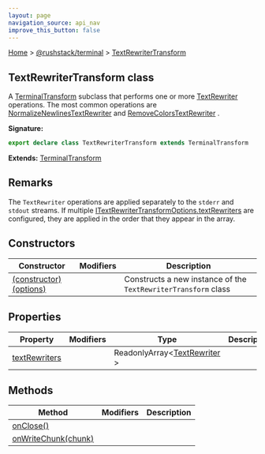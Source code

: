 ```yaml
---
layout: page
navigation_source: api_nav
improve_this_button: false
---
```



[Home](./index.md) &gt; [@rushstack/terminal](./terminal.md) &gt; [TextRewriterTransform](./terminal.textrewritertransform.md)

## TextRewriterTransform class

A [TerminalTransform](./terminal.terminaltransform.md) subclass that performs one or more [TextRewriter](./terminal.textrewriter.md) operations. The most common operations are [NormalizeNewlinesTextRewriter](./terminal.normalizenewlinestextrewriter.md) and [RemoveColorsTextRewriter](./terminal.removecolorstextrewriter.md) .

<b>Signature:</b>

```typescript
export declare class TextRewriterTransform extends TerminalTransform
```
<b>Extends:</b> [TerminalTransform](./terminal.terminaltransform.md)

## Remarks

The `TextRewriter` operations are applied separately to the `stderr` and `stdout` streams. If multiple [ITextRewriterTransformOptions.textRewriters](./terminal.itextrewritertransformoptions.textrewriters.md) are configured, they are applied in the order that they appear in the array.

## Constructors

|  Constructor | Modifiers | Description |
|  --- | --- | --- |
|  [(constructor)(options)](./terminal.textrewritertransform._constructor_.md) |  | Constructs a new instance of the <code>TextRewriterTransform</code> class |

## Properties

|  Property | Modifiers | Type | Description |
|  --- | --- | --- | --- |
|  [textRewriters](./terminal.textrewritertransform.textrewriters.md) |  | ReadonlyArray&lt;[TextRewriter](./terminal.textrewriter.md) &gt; |  |

## Methods

|  Method | Modifiers | Description |
|  --- | --- | --- |
|  [onClose()](./terminal.textrewritertransform.onclose.md) |  |  |
|  [onWriteChunk(chunk)](./terminal.textrewritertransform.onwritechunk.md) |  |  |
